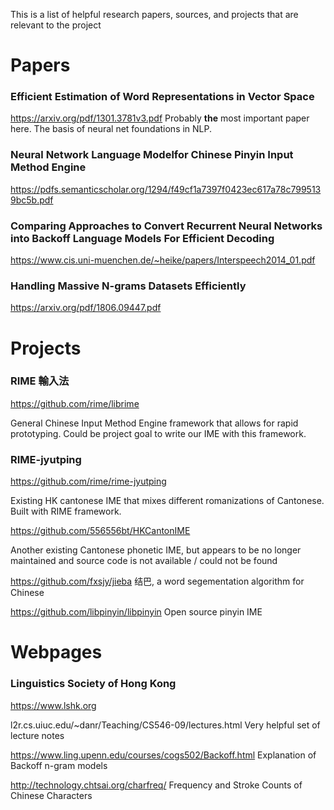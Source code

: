 This is a list of helpful research papers, sources, and projects that are relevant to the project

# Papers

### Efficient Estimation of Word Representations in Vector Space
https://arxiv.org/pdf/1301.3781v3.pdf
Probably **the** most important paper here. The basis of neural net
foundations in NLP.

### Neural Network Language Modelfor Chinese Pinyin Input Method Engine
https://pdfs.semanticscholar.org/1294/f49cf1a7397f0423ec617a78c7995139bc5b.pdf

### Comparing Approaches to Convert Recurrent Neural Networks into Backoff Language Models For Efficient Decoding
https://www.cis.uni-muenchen.de/~heike/papers/Interspeech2014_01.pdf

### Handling Massive N-grams Datasets Efficiently
https://arxiv.org/pdf/1806.09447.pdf

# Projects

### RIME 輸入法
https://github.com/rime/librime

General Chinese Input Method Engine framework that allows for rapid prototyping.
Could be project goal to write our IME with this framework.

### RIME-jyutping
https://github.com/rime/rime-jyutping

Existing HK cantonese IME that mixes different romanizations of Cantonese.
Built with RIME framework.

https://github.com/556556bt/HKCantonIME

Another existing Cantonese phonetic IME, but appears to be no longer maintained and
source code is not available / could not be found

https://github.com/fxsjy/jieba
结巴, a word segementation algorithm for Chinese 

https://github.com/libpinyin/libpinyin
Open source pinyin IME

# Webpages

### Linguistics Society of Hong Kong
https://www.lshk.org

l2r.cs.uiuc.edu/~danr/Teaching/CS546-09/lectures.html
Very helpful set of lecture notes

https://www.ling.upenn.edu/courses/cogs502/Backoff.html
Explanation of Backoff n-gram models

http://technology.chtsai.org/charfreq/
Frequency and Stroke Counts of Chinese Characters
